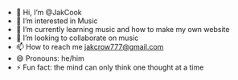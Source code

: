 - 👋 Hi, I’m @JakCook
- 👀 I’m interested in Music
- 🌱 I’m currently learning music and how to make my own website
- 💞️ I’m looking to collaborate on music
- 📫 How to reach me jakcrow777@gmail.com
- 😄 Pronouns: he/him
- ⚡ Fun fact: the mind can only think one thought at a time

<!---
JakCook/JakCook is a ✨ special ✨ repository because its `README.md` (this file) appears on your GitHub profile.
You can click the Preview link to take a look at your changes.
--->
